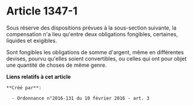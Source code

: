 # Article 1347-1

Sous réserve des dispositions prévues à la sous-section suivante, la compensation n'a lieu qu'entre deux obligations
fongibles, certaines, liquides et exigibles. 

Sont fongibles les obligations de somme d'argent, même en différentes devises, pourvu qu'elles soient convertibles, ou celles
qui ont pour objet une quantité de choses de même genre.

**Liens relatifs à cet article**

	**Créé par**:

	  - Ordonnance n°2016-131 du 10 février 2016 - art. 3
